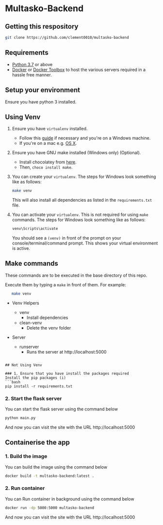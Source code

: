 # Multasko-Backend
  
## Getting this respository
```bash
git clone https://github.com/clement0010/multasko-backend
```

## Requirements
- [Python 3.7](https://www.python.org/downloads/release/python-370/) or above
- [Docker](https://docs.docker.com/get-docker/) or [Docker Toolbox](https://docs.docker.com/toolbox/toolbox_install_windows/)
    to host the various servers required in a hassle free manner.

## Setup your environment

Ensure you have python 3 installed. 


## Using Venv
1. Ensure you have `virtualenv` installed.
    - Follow this [guide](https://www.c-sharpcorner.com/article/steps-to-set-up-a-virtual-environment-for-python-development/) if necessary and you're on a Windows machine.
    - If you're on a mac e.g. [OS X](https://sourabhbajaj.com/mac-setup/Python/virtualenv.html).
2. Ensure you have GNU make installed (Windows only) (Optional).
    - Install chocolatey from [here](https://chocolatey.org/install).
    - Then, `choco install make`.
3. You can create your `virtualenv`. The steps for Windows look something like as follows:

   ```bash
   make venv 
   ```
   
   This will also install all dependencies as listed in the `requirements.txt` file.
4. You can activate your `virtualenv`. This is not required for using `make` commands. The steps for Windows look something like as follows:
    
   ```bash
   venv\Scripts\activate 
   ```
    
   You should see a `(venv)` in front of the prompt on your console/terminal/command prompt.
   This shows your virtual environment is active.

   
## Make commands

These commands are to be executed in the base directory of this repo.

Execute them by typing a `make` in front of them. For example:

```bash
   make venv 
   ```

- Venv Helpers
    - venv             
        - Install dependencies
    - clean-venv
        - Delete the venv folder

- Server  
    - runserver
        - Runs the server at http://localhost:5000
```

## Not Using Venv

### 1. Ensure that you have install the packages required
Install the pip packages (i)
```bash
pip install -r requirements.txt
```

### 2. Start the flask server
You can start the flask server using the command below
```bash
python main.py
```
And now you can visit the site with the URL http://localhost:5000

## Containerise the app

### 1. Build the image
You can build the image using the command below
```bash
docker build -t multasko-backend:latest .
```

### 2. Run container
You can Run container in background using the command below
```bash
docker run -dp 5000:5000 multasko-backend
```
And now you can visit the site with the URL http://localhost:5000
